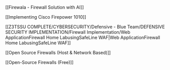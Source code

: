   

[[Firewala - Firewall Solution with AI]]

[[Implementing Cisco Firepower 1010]]

[[Z3TSSU COMPLETE/CYBERSECURITY/Defensive - Blue Team/DEFENSIVE SECURITY IMPLEMENTATION/Firewall Implementation/Web ApplicationFirewall Home LabusingSafeLine WAF|Web ApplicationFirewall Home LabusingSafeLine WAF]]

[[Open Source Firewalls (Host & Network Based)]]

[[Open-Source Firewalls (Free)]]